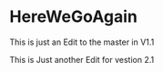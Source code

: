 # HereWeGoAgain

This is just an Edit to the master in V1.1

This is Just another Edit for vestion 2.1
